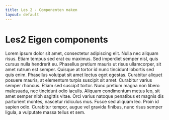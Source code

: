 ```yaml
---
title: Les 2 - Componenten maken
layout: default
---
```


# Les2 Eigen components

Lorem ipsum dolor sit amet, consectetur adipiscing elit. Nulla nec aliquam risus. Etiam tempus sed erat eu maximus. Sed imperdiet semper nisl, quis cursus nulla hendrerit eu. Phasellus pretium mauris ut risus ullamcorper, sit amet rutrum est semper. Quisque at tortor id nunc tincidunt lobortis sed quis enim. Phasellus volutpat sit amet lectus eget egestas. Curabitur aliquet posuere mauris, at elementum turpis suscipit sit amet. Curabitur varius semper rhoncus. Etiam sed suscipit tortor. Nunc pretium magna non libero malesuada, nec tincidunt odio iaculis. Aliquam condimentum metus leo, sit amet semper nibh sagittis vitae. Orci varius natoque penatibus et magnis dis parturient montes, nascetur ridiculus mus. Fusce sed aliquam leo. Proin id sapien odio. Curabitur tempor, augue vel gravida finibus, nunc risus semper ligula, a vulputate massa tellus et sem. 